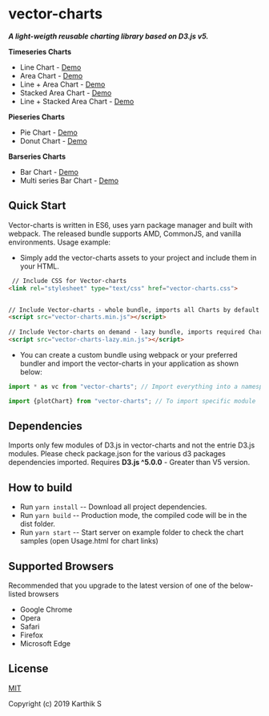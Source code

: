 # vector-charts
***A light-weigth reusable charting library based on D3.js v5.***

**Timeseries Charts**
* Line Chart - [Demo](./examples/line.html)
* Area Chart - [Demo](./examples/area.html)
* Line + Area Chart - [Demo](./examples/line-area.html)
* Stacked Area Chart - [Demo](./examples/stacked-area.html)
* Line + Stacked Area Chart - [Demo](./examples/line-stacked-area.html)

**Pieseries Charts**
* Pie Chart - [Demo](./examples/pie.html)
* Donut Chart - [Demo](./examples/donut.html)

**Barseries Charts**
* Bar Chart - [Demo](./examples/bar.html)
* Multi series Bar Chart - [Demo](./examples/series-bar.html)



## Quick Start
Vector-charts is written in ES6, uses yarn package manager and built with webpack.
The released bundle supports AMD, CommonJS, and vanilla environments.
Usage example:
* Simply add the vector-charts assets to your project and include them in your HTML.

```html
 // Include CSS for Vector-charts
<link rel="stylesheet" type="text/css" href="vector-charts.css">


// Include Vector-charts - whole bundle, imports all Charts by default
<script src="vector-charts.min.js"></script>  
          
// Include Vector-charts on demand - lazy bundle, imports required Charts based on demand and usage         
<script src="vector-charts-lazy.min.js"></script>
``` 

* You can create a custom bundle using webpack or your preferred bundler and import the vector-charts
in your application as shown below:
```js
import * as vc from "vector-charts"; // Import everything into a namespace (here, vc):

import {plotChart} from "vector-charts"; // To import specific module

```

## Dependencies
Imports only few modules of D3.js in vector-charts and not the entrie D3.js modules.
Please check package.json for the various d3 packages dependencies imported.
Requires **D3.js ^5.0.0** - Greater than V5 version.


## How to build
* Run ```yarn install``` -- Download all project dependencies.
* Run ```yarn build``` -- Production mode, the compiled code will be in the dist folder.
* Run ```yarn start``` -- Start server on example folder to check the chart samples (open Usage.html for chart links)


## Supported Browsers
Recommended that you upgrade to the latest version of one of the below-listed browsers
- Google Chrome
- Opera
- Safari
- Firefox
- Microsoft Edge


## License
[MIT](LICENSE)

Copyright (c) 2019 Karthik S

